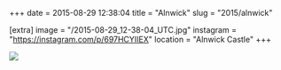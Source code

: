 +++
date = 2015-08-29 12:38:04
title = "Alnwick"
slug = "2015/alnwick"

[extra]
image = "/2015-08-29_12-38-04_UTC.jpg"
instagram = "https://instagram.com/p/697HCYIIEX"
location = "Alnwick Castle"
+++

<img src="/2015-08-29_12-38-04_UTC.jpg" />
